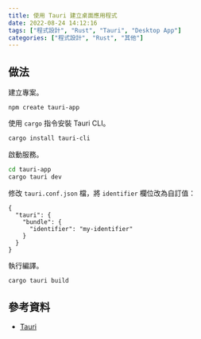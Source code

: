 ```yaml
---
title: 使用 Tauri 建立桌面應用程式
date: 2022-08-24 14:12:16
tags: ["程式設計", "Rust", "Tauri", "Desktop App"]
categories: ["程式設計", "Rust", "其他"]
---
```


## 做法

建立專案。

```
npm create tauri-app
```

使用 `cargo` 指令安裝 Tauri CLI。

```BASH
cargo install tauri-cli
```

啟動服務。

```BASH
cd tauri-app
cargo tauri dev
```

修改 `tauri.conf.json` 檔，將 `identifier` 欄位改為自訂值： 

```
{
  "tauri": {
    "bundle": {
      "identifier": "my-identifier"
    }
  }
}
```

執行編譯。

```BASH
cargo tauri build
```

## 參考資料

- [Tauri](https://tauri.app/)
